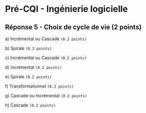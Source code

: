 # Pré-CQI - Ingénierie logicielle

## Réponse 5 - Choix de cycle de vie (2 points)

a) Incrémental ou Cascade `(0.2 points)`

b) Spirale `(0.2 points)`

c) Incrémental ou Cascade  `(0.2 points)`

d) Incrémental  `(0.2 points)`

e) Spirale  `(0.2 points)`

f) Transformationnel  `(0.2 points)`

g) Cascade ou Incrémental  `(0.2 points)`

h) Cascade  `(0.2 points)`